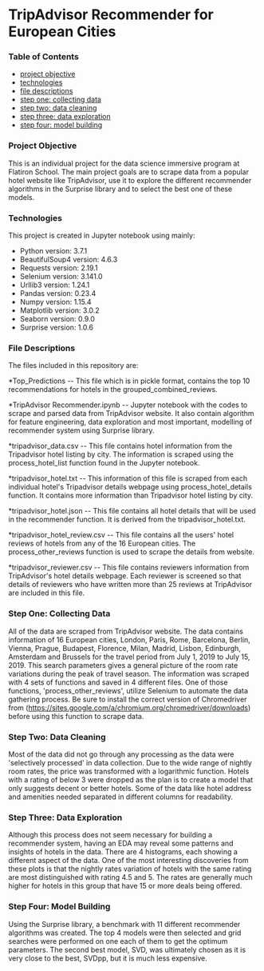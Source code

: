 # TripAdvisor Recommender for European Cities

### Table of Contents
* [project objective](#project-objective)
* [technologies](#technologies)
* [file descriptions](#file-descriptions)
* [step one: collecting data](#step-one:-collecting-data)
* [step two: data cleaning](#step-two:-data-cleaning)
* [step three: data exploration](#step-three:-data-exploration)
* [step four: model building](#step-four:-model-building)


### Project Objective
This is an individual project for the data science immersive program at Flatiron School. The main project goals are to scrape data from a popular hotel website like TripAdvisor, use it to explore the different recommender algorithms in the Surprise library and to select the best one of these models.

### Technologies
This project is created in Jupyter notebook using mainly:
* Python version: 3.7.1
* BeautifulSoup4 version: 4.6.3
* Requests version: 2.19.1
* Selenium version: 3.141.0
* Urllib3 version: 1.24.1
* Pandas version: 0.23.4
* Numpy version: 1.15.4
* Matplotlib version: 3.0.2
* Seaborn version: 0.9.0
* Surprise version: 1.0.6

### File Descriptions

The files included in this repository are:

*Top_Predictions -- This file which is in pickle format, contains the top 10 recommendations for hotels in the grouped_combined_reviews.

*TripAdvisor Recommender.ipynb -- Jupyter notebook with the codes to scrape and parsed data from TripAdvisor website. It also contain algorithm for feature engineering, data exploration and most important, modelling of recommender system using Surprise library.

*tripadvisor_data.csv -- This file contains hotel information from the Tripadvisor hotel listing by city. The information is scraped using the process_hotel_list function found in the Jupyter notebook.

*tripadvisor_hotel.txt -- This information of this file is scraped from each individual hotel's Tripadvisor details webpage using process_hotel_details function. It contains more information than Tripadvisor hotel listing by city.

*tripadvisor_hotel.json -- This file contains all hotel details that will be used in the recommender function. It is derived from the tripadvisor_hotel.txt.

*tripadvisor_hotel_review.csv -- This file contains all the users' hotel reviews of hotels from any of the 16 European cities. The process_other_reviews function is used to scrape the details from website.

*tripadvisor_reviewer.csv -- This file contains reviewers information from TripAdvisor's hotel details webpage. Each reviewer is screened so that details of reviewers who have written more than 25 reviews at TripAdvisor are included in this file.

### Step One: Collecting Data

All of the data are scraped from TripAdvisor website. The data contains information of 16 European cities, London, Paris, Rome, Barcelona, Berlin, Vienna, Prague, Budapest, Florence, Milan, Madrid, Lisbon, Edinburgh, Amsterdam and Brussels for the travel period from July 1, 2019 to July 15, 2019. This search parameters gives a general picture of the room rate variations during the peak of travel season. The information was scraped with 4 sets of functions and saved in 4 different files. One of those functions, 'process_other_reviews', utilize Selenium to automate the data gathering process. Be sure to install the correct version of Chromedriver from (https://sites.google.com/a/chromium.org/chromedriver/downloads) before using this function to scrape data.

### Step Two: Data Cleaning

Most of the data did not go through any processing as the data were 'selectively processed' in data collection. Due to the wide range of nightly room rates, the price was transformed with a logarithmic function. Hotels with a rating of below 3 were dropped as the plan is to create a model that only suggests decent or better hotels. Some of the data like hotel address and amenities needed separated in different columns for readability.

### Step Three: Data Exploration

Although this process does not seem necessary for building a recommender system, having an EDA may reveal some patterns and insights of hotels in the data. There are 4 histograms, each showing a different aspect of the data. One of the most interesting discoveries from these plots is that the nightly rates variation of hotels with the same rating are most distinguished with rating 4.5 and 5. The rates are generally much higher for hotels in this group that have 15 or more deals being offered.  

### Step Four: Model Building

Using the Surprise library, a benchmark with 11 different recommender algorithms was created. The top 4 models were then selected and grid searches were performed on one each of them to get the optimum parameters. The second best model, SVD, was ultimately chosen as it is very close to the best, SVDpp, but it is much less expensive.
